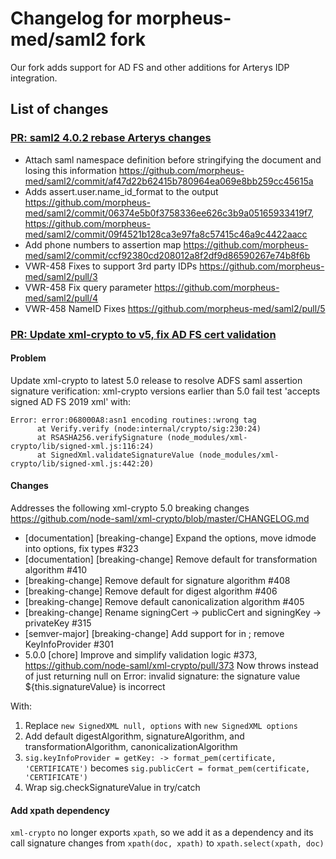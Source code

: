 # Changelog for morpheus-med/saml2 fork

Our fork adds support for AD FS and other additions for Arterys IDP integration.

## List of changes
### [PR: saml2 4.0.2 rebase Arterys changes](https://github.com/morpheus-med/saml2/pull/7)
- Attach saml namespace definition before stringifying the document and losing this information https://github.com/morpheus-med/saml2/commit/af47d22b62415b780964ea069e8bb259cc45615a
- Adds assert.user.name_id_format to the output https://github.com/morpheus-med/saml2/commit/06374e5b0f3758336ee626c3b9a05165933419f7, https://github.com/morpheus-med/saml2/commit/09f4521b128ca3e97fa8c57415c46a9c4422aacc
- Add phone numbers to assertion map https://github.com/morpheus-med/saml2/commit/ccf92380cd208012a8f2df9d86590267e74b8f6b
- VWR-458 Fixes to support 3rd party IDPs
https://github.com/morpheus-med/saml2/pull/3 
- VWR-458 Fix query parameter
https://github.com/morpheus-med/saml2/pull/4 
- VWR-458 NameID Fixes
https://github.com/morpheus-med/saml2/pull/5 

### [PR: Update xml-crypto to v5, fix AD FS cert validation](https://github.com/morpheus-med/saml2/pull/8)

#### Problem
Update xml-crypto to latest 5.0 release to resolve ADFS saml assertion signature verification: xml-crypto versions earlier than 5.0 fail test 'accepts signed AD FS 2019 xml' with:
```
Error: error:068000A8:asn1 encoding routines::wrong tag
      at Verify.verify (node:internal/crypto/sig:230:24)
      at RSASHA256.verifySignature (node_modules/xml-crypto/lib/signed-xml.js:116:24)
      at SignedXml.validateSignatureValue (node_modules/xml-crypto/lib/signed-xml.js:442:20)
```

#### Changes
Addresses the following xml-crypto 5.0 breaking changes https://github.com/node-saml/xml-crypto/blob/master/CHANGELOG.md
- [documentation] [breaking-change] Expand the options, move idmode into options, fix types #323
- [documentation] [breaking-change] Remove default for transformation algorithm #410
- [breaking-change] Remove default for signature algorithm #408
- [breaking-change] Remove default for digest algorithm #406
- [breaking-change] Remove default canonicalization algorithm #405
- [breaking-change] Rename signingCert -> publicCert and signingKey -> privateKey #315
- [semver-major] [breaking-change] Add support for in ; remove KeyInfoProvider #301
- 5.0.0 [chore] Improve and simplify validation logic #373, https://github.com/node-saml/xml-crypto/pull/373 Now throws instead of just returning null on Error: invalid signature: the signature value ${this.signatureValue} is incorrect
   
With:
1. Replace `new SignedXML null, options` with `new SignedXML options`
1. Add default digestAlgorithm, signatureAlgorithm, and transformationAlgorithm, canonicalizationAlgorithm
1. `sig.keyInfoProvider = getKey: -> format_pem(certificate, 'CERTIFICATE')` becomes `sig.publicCert = format_pem(certificate, 'CERTIFICATE')`
1. Wrap sig.checkSignatureValue in try/catch

#### Add xpath dependency
`xml-crypto` no longer exports `xpath`, so we add it as a dependency and its call signature changes from `xpath(doc, xpath)` to `xpath.select(xpath, doc)`
